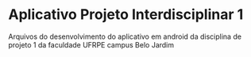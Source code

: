 # Aplicativo Projeto Interdisciplinar 1
 Arquivos do desenvolvimento do aplicativo em android da disciplina de projeto 1 da faculdade UFRPE campus Belo Jardim
